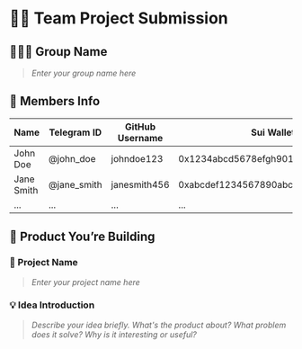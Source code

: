 # 🧑‍💻 Team Project Submission

## 🧑‍🤝‍🧑 Group Name
> _Enter your group name here_

## 👥 Members Info

| Name           | Telegram ID     | GitHub Username | Sui Wallet Address                          |
|----------------|------------------|------------------|----------------------------------------------|
| John Doe       | @john_doe        | johndoe123       | 0x1234abcd5678efgh9012ijklmnopqrstuvwx      |
| Jane Smith     | @jane_smith      | janesmith456     | 0xabcdef1234567890abcdef1234567890abcdef12   |
| ...            | ...              | ...              | ...                                          |

## 🚀 Product You’re Building

### 📝 Project Name
> _Enter your project name here_

### 💡 Idea Introduction
> _Describe your idea briefly. What's the product about? What problem does it solve? Why is it interesting or useful?_
